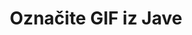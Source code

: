 ---
############################# Static ############################
layout: "auto-gen-annotation"

############################# Head ############################
head_title: "Java GIF Annotation API Annotate u C#"
head_description: "Java API za stvaranje i označavanje popularnih vrsta komentara iz GIF, slika, crteža i formata datoteka dokumenata."

############################# Header ############################
title: "Označite GIF iz Jave"
description: ""
bg_image: "https://cms.admin.containerize.com/templates/aspose/App_Themes/V3/images/bg/header1.png"
bg_overlay: false
button:
    enable: true
    icon: "fas fa-arrow-down"
    label: "Preuzmite besplatnu probnu verziju"
    link: "https://downloads.groupdocs.com/annotation/java"

############################# About ############################
about:
    enable: true
    title: "O GroupDocs.Annotation for Java API"
    content: |
        GroupDocs.Annotation for Java API je biblioteka koja vam omogućuje dodavanje komentara u PDF, Word i druge dokumente na Macu, Windowsu ili Ubuntuu. [GroupDocs.Annotation for Java](/annotation/java) izvorni je Java API za upravljanje komentarima sa sveobuhvatnom podrškom za stvaranje, dodavanje, uređivanje, brisanje, izdvajanje i izvoz komentara iz slika i raznih drugih dokumenata. Potpuni popis podržanih formata dokumenata možete vidjeti na ovoj [stranici](https://docs.groupdocs.com/annotation/java/supported-document-formats/).
        Ova biblioteka vam omogućuje rad ne samo s dokumentom GIF već i s mnogim drugim vrstama dokumenata kao što su Word, Excel, PowerPoint, Outlook e-pošta, Visio, Adobe, OpenDocument, OpenOffice, Photoshop, AutoCad i mnogi drugi.
        GroupDocs.Annotation for Java API omogućuje stvaranje i dodavanje novih bilješki, uređivanje komentara, izdvajanje komentara, komentara i njihovo uklanjanje iz dokumenata. Knjižnica podržava 13 različitih vrsta komentara, uključujući tekst, poliliniju, područje, podcrtavanje, točku, vodeni žig, strelicu, elipsu, zamjenu teksta, udaljenost, tekstualno polje, redakciju resursa u PDF-u, HTML-u, Microsoft Word dokumentima, proračunskim tablicama, dijagramima, prezentacijama, crteži, slike i mnogi drugi formati datoteka.
        Primjer (pogledajte dolje) demonstrira rad s GIF dokumentom, u ovom primjeru možete vidjeti glavne korake rada s GroupDocs. Napomena: Postavite licencu, otvorite dokument s kojim želite raditi, kreirajte bilježenje, dodavanje podatkovnih objekata za postavljanje svojstava bilježaka prema vašim zahtjevima i spremanje rezultata na potrebno mjesto. Također možete detaljnije pogledati podržane značajke na našoj github [stranici](https://github.com/groupdocs-annotation/GroupDocs.Annotation-for-Java), ili u našoj [dokumentaciji] proizvoda (https: //docs.groupdocs.com/annotation/java/getting-started/).

############################# Steps ############################
howTo_Add:
steps_Add:
    enable: true
    title_left: "Koraci za dodavanje komentara u GIF u Javi"
    content_left: |
        [GroupDocs.Annotation](/annotation/java/) olakšava Java programerima dodavanje različitih vrsta komentara GIF datotekama unutar bilo koje aplikacije temeljene na Javi implementacijom nekoliko jednostavnih koraka.
        *   Stvorite objekte odgovora s komentarom i datumom.
        *   Stvorite objekt AreaAnnotation, postavite opcije područja i dodajte odgovore.
        *   Stvorite objekt Annotator i dodajte oznaku područja.
        *   Spremi izlaznu datoteku.
    title_right: "Zahtjevi sustava"
    content_right: |
        API-ji GroupDocs.Annotation za Java podržani su na svim glavnim platformama i operativnim sustavima. Prije izvršavanja koda u nastavku, provjerite imate li sljedeće preduvjete instalirane na vašem sustavu.
        *   Operativni sustavi: Microsoft Windows, Linux, MacOS
        *   Razvojno okruženje: NetBeans, Intellij IDEA, Eclipse itd
        *   Java Runtime Environment: Java 7 (1.7) i novije verzije
        *   Preuzmite najnoviju verziju GroupDocs.Annotation za Javu iz [GroupDocs Artifact Repository](https://repository.groupdocs.com/webapp/#/artifacts/browse/tree/General/repo/com/groupdocs/groupdocs-annotation)

############################# Preview ############################
preview_Add:
    enable: true
    title: Pregled komentara i uzorak koda
    content: |
        ![Annotation preview image](https://docs.groupdocs.com/annotation/java/images/add-area-annotation.png)
    code: |
        ```java
        // Create an instance of Reply class and add comments
        Reply firstReply = new Reply();
        firstReply.setComment("First comment");
        firstReply.setRepliedOn(Calendar.getInstance().getTime());
        
        Reply secondReply = new Reply();
        secondReply.setComment("Second comment");
        secondReply.setRepliedOn(Calendar.getInstance().getTime());
        
        List<Reply> replies = new ArrayList<Reply>();
        replies.add(firstReply);
        replies.add(secondReply);
        
        // Create an instance of AreaAnnotation class and set options
        AreaAnnotation area = new AreaAnnotation();
        area.setBackgroundColor(65535);
        area.setBox(new Rectangle(100, 100, 100, 100));
        area.setCreatedOn(Calendar.getInstance().getTime());
        area.setMessage("This is area annotation");
        area.setOpacity(0.7);
        area.setPageNumber(0);
        area.setPenColor(65535);
        area.setPenStyle(PenStyle.Dot);
        area.setPenWidth((byte) 3);
        area.setReplies(replies);
        
        // Create an instance of Annotator class
        Annotator annotator = new Annotator("input.bmp");
        
        // Add annotation
        annotator.add(area);
        
        // Save to file
        annotator.save("output.bmp");
        annotator.dispose();
        ```

############################# Steps ############################
howTo_Remove:
steps_Remove:
    enable: true
    title_left: "Koraci za uklanjanje komentara iz GIF u Javi"
    content_left: |
        [GroupDocs.Annotation](/annotation/java/) olakšava Java programerima uklanjanje detalja komentara iz datoteka GIF unutar bilo koje aplikacije temeljene na Javi implementacijom nekoliko jednostavnih koraka.
        *   Stvorite objekte odgovora s komentarom i datumom.
        *   Instancirajte objekt SaveOptions i postavite AnnotationTypes = AnnotationType.None.
        *   Pozovite metodu spremanja s rezultirajućom putanjom dokumenta ili tokom i objektom SaveOptions.

############################# Preview ############################
preview_Remove:
    enable: true
    code: |
        ```java
        // Create an instance of Annotator class 
        Annotator annotator = new Annotator("C://input.bmp");

        // Remove annotation by set type None 
        SaveOptions saveOptions = new SaveOptions();
        saveOptions.setAnnotationTypes(AnnotationType.None);

        // Save annotation to output file
        annotator.save("C://output.bmp", saveOptions);
        annotator.dispose();
        ```

############################# Steps ############################
howTo_Edit:
steps_Edit:
    enable: true
    title_left: "Koraci za uređivanje komentara iz GIF u Javi"
    content_left: |
        [GroupDocs.Annotation](/annotation/java/) olakšava Java programerima ažuriranje različitih svojstava komentara iz GIF datoteka unutar bilo koje aplikacije temeljene na Javi implementacijom nekoliko jednostavnih koraka.
        *   Instancirajte Annotator objekt s ulaznom putanjom dokumenta ili tok s instanciranim LoadOptions s ImportAnnotations = true.
        *   Napravite implementaciju AnnotationBase i postavite ID postojeće zabilješke (ako zabilješka s tim ID-om nije pronađena, ništa se neće promijeniti) ili popis puta zabilješki (sve postojeće zabilješke bit će uklonjene).
        *   Pozovite metodu ažuriranja objekta Annotator s proslijeđenim komentarima.
        *   Pozovite metodu spremanja s rezultirajućom putanjom dokumenta ili tokom i objektom SaveOptions.

############################# Preview ############################
preview_Edit:
    enable: true
    code: |
        ```java
        String outputPath = "UpdateAnnotation.bmp";

        // Create an instance of Annotator class
        Annotator annotator = new Annotator("input.bmp");
        
        // Create an instance of Reply class for first example and add comments
        Reply reply1 = new Reply();
        reply1.setComment("Original first comment");
        reply1.setRepliedOn(Calendar.getInstance().getTime());
        
        Reply reply2 = new Reply();
        reply2.setComment("Original second comment");
        reply2.setRepliedOn(Calendar.getInstance().getTime());
        
        java.util.List replies = new ArrayList();
        replies.add(reply1);
        replies.add(reply2);
        
        // Create an instance of AreaAnnotation class and set options
        AreaAnnotation original = new AreaAnnotation();
        original.setId(1);
        original.setBackgroundColor(65535);
        original.setBox(new Rectangle(100, 100, 100, 100));
        original.setCreatedOn(Calendar.getInstance().getTime());
        original.setMessage("This is original annotation");
        original.setReplies(replies);
        
        // Add original annotation
        annotator.add(original);
        annotator.save(outputPath);
        annotator.dispose();
        
        LoadOptions loadOptions = new LoadOptions();
        
        // Open annotated document
        Annotator annotator1 = new Annotator(outputPath, loadOptions);
        
        // Create an instance of Reply class for update first example
        Reply reply3 = new Reply();
        reply3.setComment("Updated first comment");
        reply3.setRepliedOn(Calendar.getInstance().getTime());
        
        Reply reply4 = new Reply();
        reply4.setComment("Updated second comment");
        reply4.setRepliedOn(Calendar.getInstance().getTime());
        
        java.util.List replies1 = new ArrayList();
        replies1.add(reply3);
        replies1.add(reply4);

        // Suggest we want change some properties of existed annotation
        AreaAnnotation updated = new AreaAnnotation();
        updated.setId(1);
        updated.setBackgroundColor(255);
        updated.setBox(new Rectangle(0, 0, 50, 200));
        updated.setCreatedOn(Calendar.getInstance().getTime());
        updated.setMessage("This is updated annotation");
        updated.setReplies(replies1);
        
        // Update and save annotation
        annotator1.update(updated);
        annotator1.save(outputPath);
        annotator1.dispose();
        ```

############################# Steps ############################
howTo_Extract:
steps_Extract:
    enable: true
    title_left: "Koraci za izdvajanje komentara iz GIF u Javi"
    content_left: |
        [GroupDocs.Annotation](/annotation/java/) Java programerima olakšava označavanje dokumenata i izdvajanje informacija o komentarima iz datoteka GIF unutar bilo koje aplikacije temeljene na Javi implementacijom nekoliko jednostavnih koraka.
        *   Stvorite objekte odgovora s komentarom i datumom.
        *   Instancirajte objekt LoadOptions i pozovite SetImportAnnotations s argumentom true.
        *   Definirajte varijablu tipom List.
        *   Pozovi metodu get i vrati rezultat gornjoj varijabli.

############################# Preview ############################
preview_Extract:
    enable: true
    code: |
        ```java
        // For using this example input file ("annotated.bmp") must be with annotations
        LoadOptions loadOptions = new LoadOptions();
        
        // Create an instance of Annotator class and get annotations
        final Annotator annotator = new Annotator("annotated.bmp", loadOptions);
        List annotations = annotator.get();
        ```

############################# Demos ############################
demos:
    enable: true
    title: "Demonstracije uživo za dodavanje, uklanjanje, uređivanje, izdvajanje komentara na dokumente i slike"
    content: |
        Dodajte, uklonite, uredite i ekstrahirajte komentare u datoteku GIF odmah tako da posjetite [GroupDocs.Annotation Live Demos](https://products.groupdocs.app/annotation/family) web mjesto. Demo uživo ima sljedeće prednosti

############################# About Formats ############################
about_formats:
    enable: true
    format:
        # format loop
        - icon: "far fa-file-gif"
          title: "O formatu datoteke GIF"
          content: |
            GIF ili Graphical Interchange Format vrsta je visoko komprimirane slike. U vlasništvu Unisysa, GIF koristi LZW algoritam kompresije koji ne smanjuje kvalitetu slike. Za svaki GIF slike obično je dopušteno do 8 bita po pikselu i dopušteno je do 256 boja na cijeloj slici. Za razliku od JPEG slike, koja može prikazati do 16 milijuna boja i prilično dotiče granice ljudskog oka. Kad se internet pojavio, GIF-ovi su ostali najbolji izbor jer su zahtijevali nisku propusnost i bili kompatibilni za grafiku koja zauzima puna područja u boji. Animirani GIF kombinira brojne slike ili okvire u jednu datoteku i prikazuje ih u nizu kako bi se stvorio animirani isječak ili kratki video. Ograničenja boja su do 256 za svaki okvir i vjerojatno su najmanje prikladna za reprodukciju drugih slika i fotografija s prijelazom boja.

          link: "https://docs.fileformat.com/image/gif/"

############################# More Formats ############################
more_formats:
    enable: true
    title: "Rad s drugim popularnim formatima dokumenata"
    content: |
        Ažurirajte svojstva zabilješki iz nekih od popularnih formata datoteka kao što je navedeno u nastavku.
    format:
        # format loop
        - name: "Annotate PDF document"
          link: "https://products.groupdocs.com/annotation/java/pdf/"
          description: "Adobe Portable Document Format"

        # format loop
        - name: "Annotate DOC document"
          link: "https://products.groupdocs.com/annotation/java/doc/"
          description: "Microsoft Word Document"

        # format loop
        - name: "Annotate DOCM document"
          link: "https://products.groupdocs.com/annotation/java/docm/"
          description: "Microsoft Word Macro-Enabled Document"

        # format loop
        - name: "Annotate DOCX document"
          link: "https://products.groupdocs.com/annotation/java/docx/"
          description: "Microsoft Word Open XML Document"

        # format loop
        - name: "Annotate DOT document"
          link: "https://products.groupdocs.com/annotation/java/dot/"
          description: "Microsoft Word Document Template"

        # format loop
        - name: "Annotate DOTX document"
          link: "https://products.groupdocs.com/annotation/java/dotx/"
          description: "Word Open XML Document Template"

        # format loop
        - name: "Annotate RTF document"
          link: "https://products.groupdocs.com/annotation/java/rtf/"
          description: "Rich Text Document"

        # format loop
        - name: "Annotate ODT document"
          link: "https://products.groupdocs.com/annotation/java/odt/"
          description: "Open Document Text"

        # format loop
        - name: "Annotate XLS document"
          link: "https://products.groupdocs.com/annotation/java/xls/"
          description: "Microsoft Excel Binary File Format"

        # format loop
        - name: "Annotate XLSX document"
          link: "https://products.groupdocs.com/annotation/java/xlsx/"
          description: "Microsoft Excel Open XML Spreadsheet"

        # format loop
        - name: "Annotate XLSM document"
          link: "https://products.groupdocs.com/annotation/java/xlsm/"
          description: "Microsoft Excel Macro-Enabled Spreadsheet"

        # format loop
        - name: "Annotate XLSB document"
          link: "https://products.groupdocs.com/annotation/java/xlsb/"
          description: "Microsoft Excel Binary Worksheet"

        # format loop
        - name: "Annotate ODS document"
          link: "https://products.groupdocs.com/annotation/java/ods/"
          description: "Open Document Spreadsheet"

        # format loop
        - name: "Annotate PPT document"
          link: "https://products.groupdocs.com/annotation/java/ppt/"
          description: "PowerPoint Presentation"

        # format loop
        - name: "Annotate PPTX document"
          link: "https://products.groupdocs.com/annotation/java/pptx/"
          description: "PowerPoint Open XML Presentation"

        # format loop
        - name: "Annotate PPSX document"
          link: "https://products.groupdocs.com/annotation/java/ppsx/"
          description: "PowerPoint Open XML Slide Show"

        # format loop
        - name: "Annotate POTM document"
          link: "https://products.groupdocs.com/annotation/java/potm/"
          description: "Microsoft PowerPoint Template"

        # format loop
        - name: "Annotate PPTM document"
          link: "https://products.groupdocs.com/annotation/java/pptm/"
          description: "Microsoft PowerPoint Presentation"

        # format loop
        - name: "Annotate PPS document"
          link: "https://products.groupdocs.com/annotation/java/pps/"
          description: "Microsoft PowerPoint 97-2003 Slide Show"

        # format loop
        - name: "Annotate ODP document"
          link: "https://products.groupdocs.com/annotation/java/odp/"
          description: "OpenDocument Presentation"

        # format loop
        - name: "Annotate HTML document"
          link: "https://products.groupdocs.com/annotation/java/html/"
          description: "HyperText Markup Language"

        # format loop
        - name: "Annotate TIFF document"
          link: "https://products.groupdocs.com/annotation/java/tiff/"
          description: "Tagged Image File Format"

        # format loop
        - name: "Annotate JPEG document"
          link: "https://products.groupdocs.com/annotation/java/jpeg/"
          description: "JPEG Image"

        # format loop
        - name: "Annotate PNG document"
          link: "https://products.groupdocs.com/annotation/java/png/"
          description: "Portable Network Graphic"

        # format loop
        - name: "Annotate EML document"
          link: "https://products.groupdocs.com/annotation/java/eml/"
          description: "E-mail Message"

        # format loop
        - name: "Annotate MSG document"
          link: "https://products.groupdocs.com/annotation/java/msg/"
          description: "Microsoft Outlook E-mail Message"

        # format loop
        - name: "Annotate VSD document"
          link: "https://products.groupdocs.com/annotation/java/vsd/"
          description: "Microsoft Visio 2003-2010 Drawing"

        # format loop
        - name: "Annotate VSDX document"
          link: "https://products.groupdocs.com/annotation/java/vsdx/"
          description: "Microsoft Visio Drawing"

        # format loop
        - name: "Annotate VSS document"
          link: "https://products.groupdocs.com/annotation/java/vss/"
          description: "Microsoft Visio 2003-2010 Stencil"

        # format loop
        - name: "Annotate VST document"
          link: "https://products.groupdocs.com/annotation/java/vst/"
          description: "Microsoft Visio 2013 Stencil"

        # format loop
        - name: "Annotate DWG document"
          link: "https://products.groupdocs.com/annotation/java/dwg/"
          description: "Autodesk Design Data Formats"

        # format loop
        - name: "Annotate DXF document"
          link: "https://products.groupdocs.com/annotation/java/dxf/"
          description: "AutoCAD Drawing Interchange"

        # format loop
        - name: "Annotate DCM document"
          link: "https://products.groupdocs.com/annotation/java/dcm/"
          description: "Digital Imaging and Communications in Medicine"

        # format loop
        - name: "Annotate WMF document"
          link: "https://products.groupdocs.com/annotation/java/wmf/"
          description: "Windows Metafile"

        # format loop
        - name: "Annotate EMF document"
          link: "https://products.groupdocs.com/annotation/java/emf/"
          description: "Enhanced Metafile Format"


############################# Back to top ###############################
back_to_top:
    enable: true
---